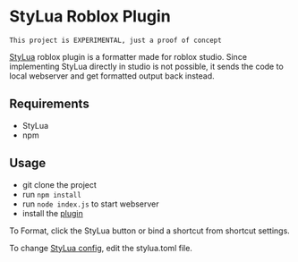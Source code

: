 # StyLua Roblox Plugin
`This project is EXPERIMENTAL, just a proof of concept`

[StyLua](https://github.com/JohnnyMorganz/StyLua) roblox plugin is a formatter made for roblox studio.
Since implementing StyLua directly in studio is not possible, it sends the code to local webserver and get formatted output back instead.

## Requirements
- StyLua
- npm

## Usage

- git clone the project
- run `npm install`
- run `node index.js` to start webserver
- install the [plugin](https://create.roblox.com/marketplace/asset/15035645978/StyLua-Plugin)

To Format, click the StyLua button or bind a shortcut from shortcut settings.

To change [StyLua config](https://github.com/JohnnyMorganz/StyLua?tab=readme-ov-file#options), edit the stylua.toml file.
